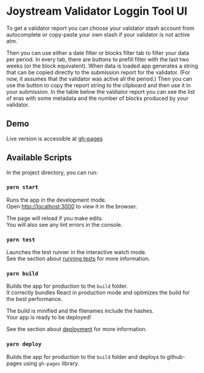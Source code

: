 # Joystream Validator Loggin Tool UI

To get a validator report you can choose your validator stash account from autocomplete
or copy-paste your own stash if your validator is not active atm.

Then you can use either a date filter or blocks filter tab to filter your data per period.
In every tab, there are buttons to prefill filter with the last two weeks (or the block equivalent).
When data is loaded app generates a string that can be copied directly to the submission report for the validator.
(For now, it assumes that the validator was active all the period.)
Then you can use the button to copy the report string to the clipboard and then use it in your submission.
In the table below the valdiator report you can see the list of eras with some metadata and the number of blocks produced by your validator.

## Demo

Live version is accessible at [gh-pages](https://oleksanderkorn.github.io/joystream-live/)

## Available Scripts

In the project directory, you can run:

### `yarn start`

Runs the app in the development mode.\
Open [http://localhost:3000](http://localhost:3000) to view it in the browser.

The page will reload if you make edits.\
You will also see any lint errors in the console.

### `yarn test`

Launches the test runner in the interactive watch mode.\
See the section about [running tests](https://facebook.github.io/create-react-app/docs/running-tests) for more information.

### `yarn build`

Builds the app for production to the `build` folder.\
It correctly bundles React in production mode and optimizes the build for the best performance.

The build is minified and the filenames include the hashes.\
Your app is ready to be deployed!

See the section about [deployment](https://facebook.github.io/create-react-app/docs/deployment) for more information.

### `yarn deploy`

Builds the app for production to the `build` folder and deploys to github-pages using `gh-pages` library.
